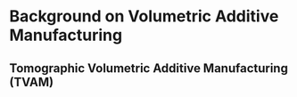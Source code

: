 # Background on Volumetric Additive Manufacturing

## Tomographic Volumetric Additive Manufacturing (TVAM)

